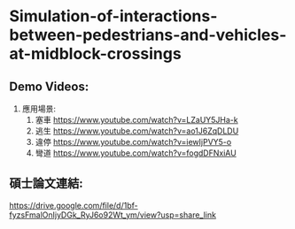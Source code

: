 # Simulation-of-interactions-between-pedestrians-and-vehicles-at-midblock-crossings

## Demo Videos:
1. 應用場景:
    1. 塞車 https://www.youtube.com/watch?v=LZaUY5JHa-k
    2. 逃生 https://www.youtube.com/watch?v=ao1J6ZqDLDU
    3. 違停 https://www.youtube.com/watch?v=iewIjPVY5-o
    4. 彎道 https://www.youtube.com/watch?v=fogdDFNxiAU
  
## 碩士論文連結:
https://drive.google.com/file/d/1bf-fyzsFmalOnIjyDGk_RyJ6o92Wt_ym/view?usp=share_link
